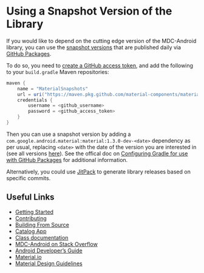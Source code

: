 <!--docs:
title: "Using Snapshot Version"
layout: landing
section: docs
path: /docs/using-snapshot-version/
-->

# Using a Snapshot Version of the Library

If you would like to depend on the cutting edge version of the MDC-Android
library, you can use the
[snapshot versions](https://github.com/material-components/material-components-android/packages/81484)
that are published daily via
[GitHub Packages](https://help.github.com/en/packages/publishing-and-managing-packages/about-github-packages).

To do so, you need to
[create a GitHub access token](https://help.github.com/en/github/authenticating-to-github/creating-a-personal-access-token-for-the-command-line#creating-a-token),
and add the following to your `build.gradle` Maven repositories:

```groovy
maven {
    name = "MaterialSnapshots"
    url = uri("https://maven.pkg.github.com/material-components/material-components-android")
    credentials {
        username = <github_username>
        password = <github_access_token>
    }
}
```

Then you can use a snapshot version by adding a
`com.google.android.material:material:1.3.0-dev-<date>` dependency as per usual,
replacing `<date>` with the date of the version you are interested in (see all
versions
[here](https://github.com/material-components/material-components-android/packages/81484/versions)).
See the offical doc on
[Configuring Gradle for use with GitHub Packages](https://help.github.com/en/github/managing-packages-with-github-packages/configuring-gradle-for-use-with-github-packages)
for additional information.

Alternatively, you could use
[JitPack](https://jitpack.io/#material-components/material-components-android)
to generate library releases based on specific commits.

## Useful Links

-   [Getting Started](getting-started.md)
-   [Contributing](contributing.md)
-   [Building From Source](building-from-source.md)
-   [Catalog App](catalog-app.md)
-   [Class documentation](https://developer.android.com/reference/com/google/android/material/classes)
-   [MDC-Android on Stack Overflow](https://www.stackoverflow.com/questions/tagged/material-components+android)
-   [Android Developer’s Guide](https://developer.android.com/training/material/index.html)
-   [Material.io](https://www.material.io)
-   [Material Design Guidelines](https://material.google.com)

